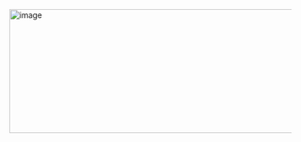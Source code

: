 <img width="1571" height="222" alt="image" src="https://github.com/user-attachments/assets/d3da17aa-0717-408f-a328-9dfe30ebfcf1" />
